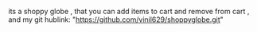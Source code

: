 its a shoppy globe , that you can add items to cart and remove from cart , and my git hublink: "https://github.com/vinil629/shoppyglobe.git"

